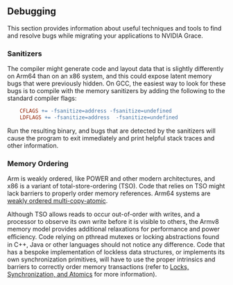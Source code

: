 ## Debugging 

This section provides information about useful techniques and tools to find and resolve bugs while migrating your applications to NVIDIA Grace.

### Sanitizers

The compiler might generate code and layout data that is slightly differently on Arm64
than on an x86 system, and this could expose latent memory bugs that were previously
hidden. On GCC, the easiest way to look for these bugs is to compile with the
memory sanitizers by adding the following to the standard compiler flags:
```makefile
    CFLAGS += -fsanitize=address -fsanitize=undefined
    LDFLAGS += -fsanitize=address  -fsanitize=undefined
```
Run the resulting binary, and bugs that are detected by the sanitizers will cause
the program to exit immediately and print helpful stack traces and other
information.

### Memory Ordering 

Arm is weakly ordered, like POWER and other modern architectures, and x86 is a variant of total-store-ordering (TSO). Code that relies on TSO might lack barriers to properly order memory references. Arm64 systems are [weakly ordered multi-copy-atomic](https://www.cl.cam.ac.uk/~pes20/armv8-mca/armv8-mca-draft.pdf).

Although TSO allows reads to occur out-of-order with writes, and a processor to observe its own write before it is visible to others, the Armv8 memory model provides additional relaxations for performance and power eﬃciency. Code relying on pthread mutexes or locking abstractions found in C++, Java or other languages should not notice any difference. Code that has a bespoke implementation of lockless data structures, or implements its own synchronization primitives, will have to use the proper intrinsics and barriers to correctly order memory transactions (refer to [Locks, Synchronization, and Atomics](atomics.md) for more information).
